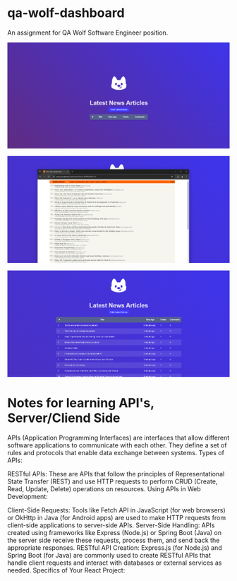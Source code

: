 # qa-wolf-dashboard
An assignment for QA Wolf Software Engineer position.

![alt text](image.png)

![alt text](image-1.png)

![alt text](image-2.png)

# Notes for learning API's, Server/Cliend Side

APIs (Application Programming Interfaces) are interfaces that allow different software applications to communicate with each other. They define a set of rules and protocols that enable data exchange between systems.
Types of APIs:

RESTful APIs: These are APIs that follow the principles of Representational State Transfer (REST) and use HTTP requests to perform CRUD (Create, Read, Update, Delete) operations on resources.
Using APIs in Web Development:

Client-Side Requests: Tools like Fetch API in JavaScript (for web browsers) or OkHttp in Java (for Android apps) are used to make HTTP requests from client-side applications to server-side APIs.
Server-Side Handling: APIs created using frameworks like Express (Node.js) or Spring Boot (Java) on the server side receive these requests, process them, and send back the appropriate responses.
RESTful API Creation: Express.js (for Node.js) and Spring Boot (for Java) are commonly used to create RESTful APIs that handle client requests and interact with databases or external services as needed.
Specifics of Your React Project: